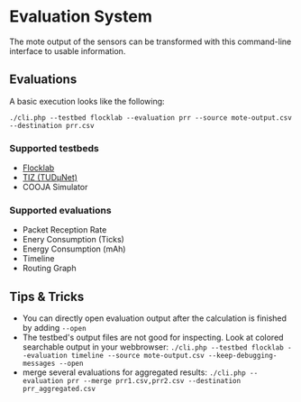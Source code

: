 # Evaluation System
The mote output of the sensors can be transformed with this command-line interface to usable information.

## Evaluations

A basic execution looks like the following:
```
./cli.php --testbed flocklab --evaluation prr --source mote-output.csv --destination prr.csv
```

### Supported testbeds
* [Flocklab](https://www.flocklab.ethz.ch/wiki/)
* [TIZ (TUDμNet)](http://www.tudunet.tu-darmstadt.de/)
* COOJA Simulator

### Supported evaluations
* Packet Reception Rate
* Enery Consumption (Ticks)
* Energy Consumption (mAh)
* Timeline
* Routing Graph

## Tips & Tricks
* You can directly open evaluation output after the calculation is finished by adding ``--open``
* The testbed's output files are not good for inspecting. Look at colored searchable output in your webbrowser: ``./cli.php --testbed flocklab --evaluation timeline --source mote-output.csv --keep-debugging-messages --open``
* merge several evaluations for aggregated results: ``./cli.php --evaluation prr --merge prr1.csv,prr2.csv --destination prr_aggregated.csv``